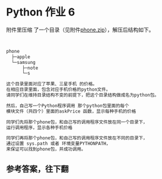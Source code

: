 # Python 作业 6

附件里压缩 了一个目录（见附件[phone.zip](https://raw.githubusercontent.com/jcyrss/songqin-testdev/master/python/task/attachs/phone.zip)），解压后结构如下。
```python


phone
  ├─apple
  └─samsung
      ├─note
      └─s

这个目录里面对应了苹果、三星手机 的价格。
在相应目录里面，包含对应手机价格的python文件。
请同学们在维持目录结构不变的前提下，把这个目录结构做成名为python包。

然后，自己写一个Python程序调用 那个python包里面的每个
模块文件（共四个）里面的askPrice 函数，显示每种手机的价格

同学们先将那个phone包，和自己写的调用程序文件放在同一个目录下，
运行调用程序，显示各种手机价格

同学们再将那个phone包，和自己写的调用程序文件放在不同的目录下，
通过设置 sys.path 或者 环境变量PYTHONPATH，
来保证可以找到phone包，并成功调用。


```





## 参考答案，往下翻
<br><br><br><br><br><br><br><br><br><br><br><br><br><br><br><br><br><br><br><br><br><br><br><br><br><br><br><br><br><br>

```python

```
